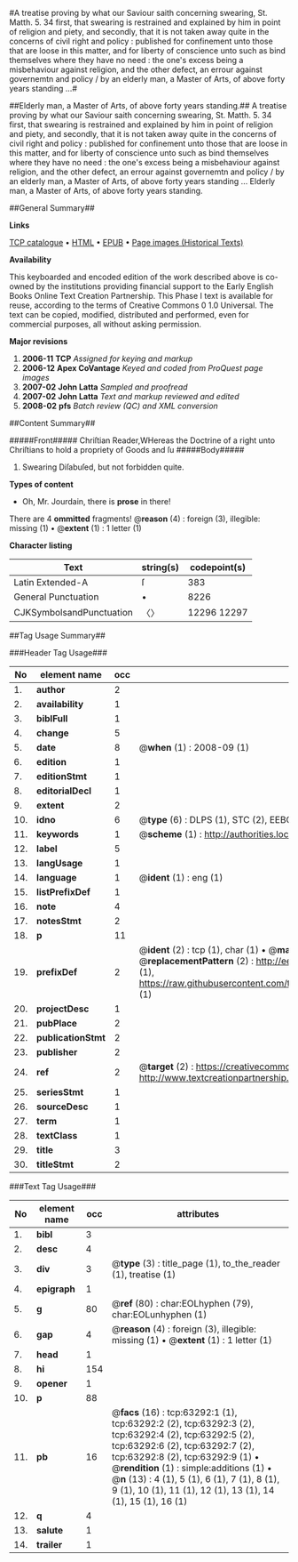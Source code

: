 #A treatise proving by what our Saviour saith concerning swearing, St. Matth. 5. 34 first, that swearing is restrained and explained by him in point of religion and piety, and secondly, that it is not taken away quite in the concerns of civil right and policy : published for confinement unto those that are loose in this matter, and for liberty of conscience unto such as bind themselves where they have no need : the one's excess being a misbehaviour against religion, and the other defect, an errour against governemtn and policy / by an elderly man, a Master of Arts, of above forty years standing ...#

##Elderly man, a Master of Arts, of above forty years standing.##
A treatise proving by what our Saviour saith concerning swearing, St. Matth. 5. 34 first, that swearing is restrained and explained by him in point of religion and piety, and secondly, that it is not taken away quite in the concerns of civil right and policy : published for confinement unto those that are loose in this matter, and for liberty of conscience unto such as bind themselves where they have no need : the one's excess being a misbehaviour against religion, and the other defect, an errour against governemtn and policy / by an elderly man, a Master of Arts, of above forty years standing ...
Elderly man, a Master of Arts, of above forty years standing.

##General Summary##

**Links**

[TCP catalogue](http://www.ota.ox.ac.uk/tcp/)  • 
[HTML](http://tei.it.ox.ac.uk/tcp/Texts-HTML/free/A63/A63106.html)  • 
[EPUB](http://tei.it.ox.ac.uk/tcp/Texts-EPUB/free/A63/A63106.epub) • 
[Page images (Historical Texts)](https://data.historicaltexts.jisc.ac.uk/view?pubId=eebo-12563146e&pageId=eebo-12563146e-63292-1)

**Availability**

This keyboarded and encoded edition of the
	       work described above is co-owned by the institutions
	       providing financial support to the Early English Books
	       Online Text Creation Partnership. This Phase I text is
	       available for reuse, according to the terms of Creative
	       Commons 0 1.0 Universal. The text can be copied,
	       modified, distributed and performed, even for
	       commercial purposes, all without asking permission.

**Major revisions**

1. __2006-11__ __TCP__ *Assigned for keying and markup*
1. __2006-12__ __Apex CoVantage__ *Keyed and coded from ProQuest page images*
1. __2007-02__ __John Latta__ *Sampled and proofread*
1. __2007-02__ __John Latta__ *Text and markup reviewed and edited*
1. __2008-02__ __pfs__ *Batch review (QC) and XML conversion*

##Content Summary##

#####Front#####
Chriſtian Reader,WHereas the Doctrine of a right unto Chriſtians to hold a propriety of Goods and ſu
#####Body#####

1. Swearing Diſabuſed, but not forbidden quite.

**Types of content**

  * Oh, Mr. Jourdain, there is **prose** in there!

There are 4 **ommitted** fragments! 
 @__reason__ (4) : foreign (3), illegible: missing (1)  •  @__extent__ (1) : 1 letter (1)

**Character listing**


|Text|string(s)|codepoint(s)|
|---|---|---|
|Latin Extended-A|ſ|383|
|General Punctuation|•|8226|
|CJKSymbolsandPunctuation|〈〉|12296 12297|

##Tag Usage Summary##

###Header Tag Usage###

|No|element name|occ|attributes|
|---|---|---|---|
|1.|__author__|2||
|2.|__availability__|1||
|3.|__biblFull__|1||
|4.|__change__|5||
|5.|__date__|8| @__when__ (1) : 2008-09 (1)|
|6.|__edition__|1||
|7.|__editionStmt__|1||
|8.|__editorialDecl__|1||
|9.|__extent__|2||
|10.|__idno__|6| @__type__ (6) : DLPS (1), STC (2), EEBO-CITATION (1), OCLC (1), VID (1)|
|11.|__keywords__|1| @__scheme__ (1) : http://authorities.loc.gov/ (1)|
|12.|__label__|5||
|13.|__langUsage__|1||
|14.|__language__|1| @__ident__ (1) : eng (1)|
|15.|__listPrefixDef__|1||
|16.|__note__|4||
|17.|__notesStmt__|2||
|18.|__p__|11||
|19.|__prefixDef__|2| @__ident__ (2) : tcp (1), char (1)  •  @__matchPattern__ (2) : ([0-9\-]+):([0-9IVX]+) (1), (.+) (1)  •  @__replacementPattern__ (2) : http://eebo.chadwyck.com/downloadtiff?vid=$1&page=$2 (1), https://raw.githubusercontent.com/textcreationpartnership/Texts/master/tcpchars.xml#$1 (1)|
|20.|__projectDesc__|1||
|21.|__pubPlace__|2||
|22.|__publicationStmt__|2||
|23.|__publisher__|2||
|24.|__ref__|2| @__target__ (2) : https://creativecommons.org/publicdomain/zero/1.0/ (1), http://www.textcreationpartnership.org/docs/. (1)|
|25.|__seriesStmt__|1||
|26.|__sourceDesc__|1||
|27.|__term__|1||
|28.|__textClass__|1||
|29.|__title__|3||
|30.|__titleStmt__|2||


###Text Tag Usage###

|No|element name|occ|attributes|
|---|---|---|---|
|1.|__bibl__|3||
|2.|__desc__|4||
|3.|__div__|3| @__type__ (3) : title_page (1), to_the_reader (1), treatise (1)|
|4.|__epigraph__|1||
|5.|__g__|80| @__ref__ (80) : char:EOLhyphen (79), char:EOLunhyphen (1)|
|6.|__gap__|4| @__reason__ (4) : foreign (3), illegible: missing (1)  •  @__extent__ (1) : 1 letter (1)|
|7.|__head__|1||
|8.|__hi__|154||
|9.|__opener__|1||
|10.|__p__|88||
|11.|__pb__|16| @__facs__ (16) : tcp:63292:1 (1), tcp:63292:2 (2), tcp:63292:3 (2), tcp:63292:4 (2), tcp:63292:5 (2), tcp:63292:6 (2), tcp:63292:7 (2), tcp:63292:8 (2), tcp:63292:9 (1)  •  @__rendition__ (1) : simple:additions (1)  •  @__n__ (13) : 4 (1), 5 (1), 6 (1), 7 (1), 8 (1), 9 (1), 10 (1), 11 (1), 12 (1), 13 (1), 14 (1), 15 (1), 16 (1)|
|12.|__q__|4||
|13.|__salute__|1||
|14.|__trailer__|1||
